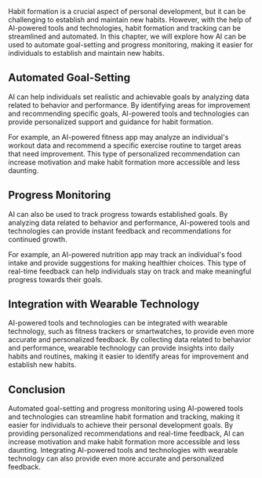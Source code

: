 
Habit formation is a crucial aspect of personal development, but it can be challenging to establish and maintain new habits. However, with the help of AI-powered tools and technologies, habit formation and tracking can be streamlined and automated. In this chapter, we will explore how AI can be used to automate goal-setting and progress monitoring, making it easier for individuals to establish and maintain new habits.

Automated Goal-Setting
----------------------

AI can help individuals set realistic and achievable goals by analyzing data related to behavior and performance. By identifying areas for improvement and recommending specific goals, AI-powered tools and technologies can provide personalized support and guidance for habit formation.

For example, an AI-powered fitness app may analyze an individual's workout data and recommend a specific exercise routine to target areas that need improvement. This type of personalized recommendation can increase motivation and make habit formation more accessible and less daunting.

Progress Monitoring
-------------------

AI can also be used to track progress towards established goals. By analyzing data related to behavior and performance, AI-powered tools and technologies can provide instant feedback and recommendations for continued growth.

For example, an AI-powered nutrition app may track an individual's food intake and provide suggestions for making healthier choices. This type of real-time feedback can help individuals stay on track and make meaningful progress towards their goals.

Integration with Wearable Technology
------------------------------------

AI-powered tools and technologies can be integrated with wearable technology, such as fitness trackers or smartwatches, to provide even more accurate and personalized feedback. By collecting data related to behavior and performance, wearable technology can provide insights into daily habits and routines, making it easier to identify areas for improvement and establish new habits.

Conclusion
----------

Automated goal-setting and progress monitoring using AI-powered tools and technologies can streamline habit formation and tracking, making it easier for individuals to achieve their personal development goals. By providing personalized recommendations and real-time feedback, AI can increase motivation and make habit formation more accessible and less daunting. Integrating AI-powered tools and technologies with wearable technology can also provide even more accurate and personalized feedback.

